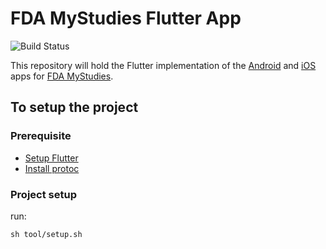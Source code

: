 # FDA MyStudies Flutter App

![Build Status](https://github.com/GoogleCloudPlatform/fda-mystudies-flutter/actions/workflows/main.yml/badge.svg?branch=main)


This repository will hold the Flutter implementation of the
[Android](https://github.com/GoogleCloudPlatform/fda-mystudies/tree/master/Android)
and [iOS](https://github.com/GoogleCloudPlatform/fda-mystudies/tree/master/iOS)
apps for [FDA
MyStudies](https://github.com/GoogleCloudPlatform/fda-mystudies).

## To setup the project

### Prerequisite

- [Setup Flutter](https://docs.flutter.dev/get-started/install)
- [Install protoc](https://pub.dev/packages/protoc_plugin#hacking)

### Project setup
run:

```
sh tool/setup.sh
```

